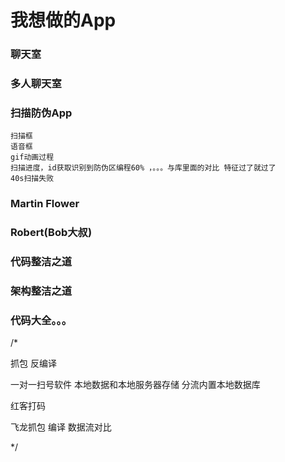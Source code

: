 # 我想做的App

### 聊天室
### 多人聊天室
### 扫描防伪App
    扫描框
    语音框
    gif动画过程
    扫描进度，id获取识别到防伪区编程60% ，。。。与库里面的对比 特征过了就过了
    40s扫描失败

### Martin Flower
### Robert(Bob大叔)
### 代码整洁之道
### 架构整洁之道
### 代码大全。。。
/*

抓包  反编译  

一对一扫号软件 本地数据和本地服务器存储 分流内置本地数据库

红客打码

飞龙抓包 编译 数据流对比

*/